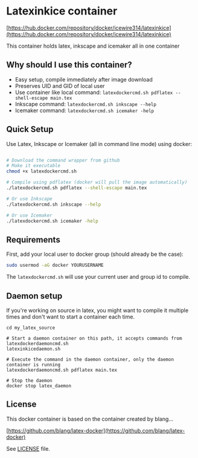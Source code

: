 Latexinkice container
======================
[https://hub.docker.com/repository/docker/icewire314/latexinkice](https://hub.docker.com/repository/docker/icewire314/latexinkice)

This container holds latex, inkscape and icemaker all in one container

Why should I use this container?
-----

- Easy setup, compile immediately after image download
- Preserves UID and GID of local user
- Use container like local command: `latexdockercmd.sh pdflatex --shell-escape main.tex`
- Inkscape command: `latexdockercmd.sh inkscape --help`
- Icemaker command: `latexdockercmd.sh icemaker -help`

Quick Setup
-----------

Use Latex, Inkscape or Icemaker (all in command line mode) using docker:
```bash

# Download the command wrapper from github
# Make it executable
chmod +x latexdockercmd.sh

# Compile using pdflatex (docker will pull the image automatically)
./latexdockercmd.sh pdflatex --shell-escape main.tex

# Or use Inkscape
./latexdockercmd.sh inkscape --help

# Or use Icemaker
./latexdockercmd.sh icemaker -help
```

Requirements
------------

First, add your local user to docker group (should already be the case):
```bash
sudo usermod -aG docker YOURUSERNAME
```

The `latexdockercmd.sh` will use your current user and group id to compile.


Daemon setup
------------

If you're working on source in latex, you might want to compile it multiple times and don't want to start a container each time.

```
cd my_latex_source

# Start a daemon container on this path, it accepts commands from latexdockerdaemoncmd.sh
latexinkicedaemon.sh

# Execute the command in the daemon container, only the daemon container is running
latexdockerdaemoncmd.sh pdflatex main.tex

# Stop the daemon
docker stop latex_daemon
```

License
-------
This docker container is based on the container created by blang...

[https://github.com/blang/latex-docker](https://github.com/blang/latex-docker)

See [LICENSE](LICENSE) file.
